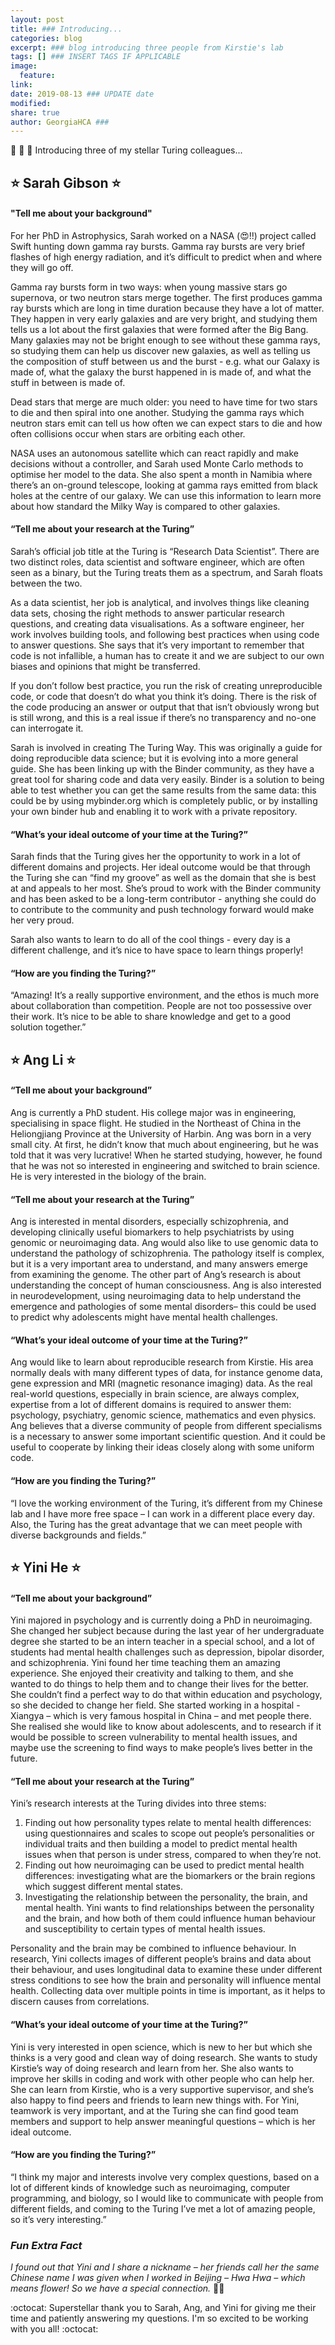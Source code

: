 ```yaml
---
layout: post
title: ### Introducing...
categories: blog
excerpt: ### blog introducing three people from Kirstie's lab 
tags: [] ### INSERT TAGS IF APPLICABLE
image:
  feature:
link: 
date: 2019-08-13 ### UPDATE date
modified:
share: true
author: GeorgiaHCA ###
---
```


:tada: :star2: :rocket: Introducing three of my stellar Turing colleagues... 

## :star: Sarah Gibson :star: 

#### "Tell me about your background"

For her PhD in Astrophysics, Sarah worked on a NASA (:heart_eyes:!!) project called Swift hunting down gamma ray bursts. Gamma ray bursts are very brief flashes of high energy radiation, and it’s difficult to predict when and where they will go off. 

Gamma ray bursts form in two ways: when young massive stars go supernova, or two neutron stars merge together. The first produces gamma ray bursts which are long in time duration because they have a lot of matter. They happen in very early galaxies and are very bright, and studying them tells us a lot about the first galaxies that were formed after the Big Bang. Many galaxies may not be bright enough to see without these gamma rays, so studying them can help us discover new galaxies, as well as telling us the composition of stuff between us and the burst - e.g. what our Galaxy is made of, what the galaxy the burst happened in is made of, and what the stuff in between is made of.

Dead stars that merge are much older:  you need to have time for two stars to die and then spiral into one another. Studying the gamma rays which neutron stars emit can tell us how often we can expect stars to die and how often collisions occur when stars are orbiting each other.

NASA uses an autonomous satellite which can react rapidly and make decisions without a controller, and Sarah used Monte Carlo methods to optimise her model to the data. She also spent a month in Namibia where there’s an on-ground telescope, looking at gamma rays emitted from black holes at the centre of our galaxy. We can use this information to learn more about how standard the Milky Way is compared to other galaxies.

#### “Tell me about your research at the Turing”

Sarah’s official job title at the Turing is “Research Data Scientist”. There are two distinct roles, data scientist and software engineer, which are often seen as a binary, but the Turing treats them as a spectrum, and Sarah floats between the two. 

As a data scientist, her job is analytical, and involves things like cleaning data sets, chosing the right methods to answer particular research questions, and creating data visualisations. As a software engineer, her work involves building tools, and following best practices when using code to answer questions. She says that it’s very important to remember that code is not infallible, a human has to create it and we are subject to our own biases and opinions that might be transferred.

If you don’t follow best practice, you run the risk of creating unreproducible code, or code that doesn’t do what you think it’s doing. There is the risk of the code producing an answer or output that that isn’t obviously wrong but is still wrong, and this is a real issue if there’s no transparency and no-one can interrogate it.

Sarah is involved in creating The Turing Way. This was originally a guide for doing reproducible data science; but it is evolving into a more general guide. She has been linking up with the Binder community, as they have a great tool for sharing code and data very easily. Binder is a solution to being able to test whether you can get the same results from the same data: this could be by using mybinder.org which is completely public, or by installing your own binder hub and enabling it to work with a private repository. 

#### “What’s your ideal outcome of your time at the Turing?”

Sarah finds that the Turing gives her the opportunity to work in a lot of different domains and projects. Her ideal outcome would be that through the Turing she can “find my groove” as well as the domain that she is best at and appeals to her most. She’s proud to work with the Binder community and has been asked to be a long-term contributor - anything she could do to contribute to the community and push technology forward would make her very proud. 

Sarah also wants to learn to do all of the cool things - every day is a different challenge, and it’s nice to have space to learn things properly!

#### “How are you finding the Turing?”

“Amazing! It’s a really supportive environment, and the ethos is much more about collaboration than competition. People are not too possessive over their work. It’s nice to be able to share knowledge and get to a good solution together.”

## :star: Ang Li :star: 

#### “Tell me about your background”

Ang is currently a PhD student. His college major was in engineering, specialising in space flight. He studied in the Northeast of China in the Heliongjiang Province at the University of Harbin. Ang was born in a very small city. At first, he didn’t know that much about engineering, but he was told that it was very lucrative! When he started studying, however, he found that he was not so interested in engineering and switched to brain science. He is very interested in the biology of the brain.

#### “Tell me about your research at the Turing”

Ang is interested in mental disorders, especially schizophrenia, and developing clinically useful biomarkers to help psychiatrists by using genomic or neuroimaging data. Ang would also like to use genomic data to understand the pathology of schizophrenia. The pathology itself is complex, but it is a very important area to understand, and many answers emerge from examining the genome. The other part of Ang’s research is about understanding the concept of human consciousness. Ang is also interested in neurodevelopment, using neuroimaging data to help understand the emergence and pathologies of some mental disorders– this could be used to predict why adolescents might have mental health challenges.

#### “What’s your ideal outcome of your time at the Turing?”

Ang would like to learn about reproducible research from Kirstie. His area normally deals with many different types of data, for instance genome data, gene expression and MRI (magnetic resonance imaging) data. As the real real-world questions, especially in brain science, are always complex, expertise from a lot of different domains is required to answer them: psychology, psychiatry, genomic science, mathematics and even physics. Ang believes that a diverse community of people from different specialisms is a necessary to answer some important scientific question. And it could be useful to cooperate by linking their ideas closely along with some uniform code.

#### “How are you finding the Turing?”

“I love the working environment of the Turing, it’s different from my Chinese lab and I have more free space – I can work in a different place every day. Also, the Turing has the great advantage that we can meet people with diverse backgrounds and fields.”

## :star: Yini He :star: 

#### “Tell me about your background” 

Yini majored in psychology and is currently doing a PhD in neuroimaging. She changed her subject because during the last year of her undergraduate degree she started to be an intern teacher in a special school, and a lot of students had mental health challenges such as depression, bipolar disorder, and schizophrenia. Yini found her time teaching them an amazing experience. She enjoyed their creativity and talking to them, and she wanted to do things to help them and to change their lives for the better. She couldn’t find a perfect way to do that within education and psychology, so she decided to change her field. She started working in a hospital - Xiangya – which is very famous hospital in China – and met people there. She realised she would like to know about adolescents, and to research if it would be possible to screen vulnerability to mental health issues, and maybe use the screening to find ways to make people’s lives better in the future. 

#### “Tell me about your research at the Turing”

Yini’s research interests at the Turing divides into three stems:

1. Finding out how personality types relate to mental health differences: using questionnaires and scales to scope out people’s personalities or individual traits and then building a model to predict mental health issues when that person is under stress, compared to when they’re not.
2. Finding out how neuroimaging can be used to predict mental health differences: investigating what are the biomarkers or the brain regions which suggest different mental states.
3. Investigating the relationship between the personality, the brain, and mental health. Yini wants to find relationships between the personality and the brain, and how both of them could influence human behaviour and susceptibility to certain types of mental health issues. 

Personality and the brain may be combined to influence behaviour. In research, Yini collects images of different people’s brains and data about their behaviour, and uses longitudinal data to examine these under different stress conditions to see how the brain and personality will influence mental health. Collecting data over multiple points in time is important, as it helps to discern causes from correlations. 

#### “What’s your ideal outcome of your time at the Turing?”

Yini is very interested in open science, which is new to her but which she thinks is a very good and clean way of doing research. She wants to study Kirstie’s way of doing research and learn from her. She also wants to improve her skills in coding and work with other people who can help her. She can learn from Kirstie, who is a very supportive supervisor, and she’s also happy to find peers and friends to learn new things with. For Yini, teamwork is very important, and at the Turing she can find good team members and support to help answer meaningful questions – which is her ideal outcome.

#### “How are you finding the Turing?”

“I think my major and interests involve very complex questions, based on a lot of different kinds of knowledge such as neuroimaging, computer programming, and biology, so I would like to communicate with people from different fields, and coming to the Turing I’ve met a lot of amazing people, so it’s very interesting.”

### <em> Fun Extra Fact </em> 

<em> I found out that Yini and I share a nickname – her friends call her the same Chinese name I was given when I worked in Beijing – Hwa Hwa – which means flower! So we have a special connection. </em> :cherry_blossom::cherry_blossom:

:octocat: Superstellar thank you to Sarah, Ang, and Yini for giving me their time and patiently answering my questions. I'm so excited to be working with you all! :octocat:
